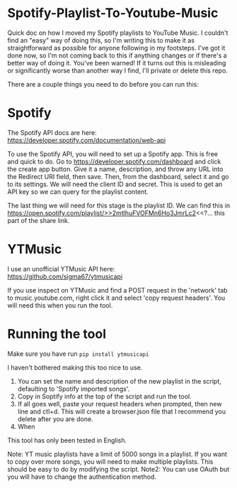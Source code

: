 # Spotify-Playlist-To-Youtube-Music

Quick doc on how I moved my Spotify playlists to YouTube Music. I couldn't find an "easy" way of doing this, so I'm writing this to make it as straightforward as possible for anyone following in my footsteps. I've got it done now, so I'm not coming back to this if anything changes or if there's a better way of doing it. You've been warned! If it turns out this is misleading or significantly worse than another way I find, I'll private or delete this repo.

There are a couple things you need to do before you can run this:

# Spotify
The Spotify API docs are here: https://developer.spotify.com/documentation/web-api

To use the Spotify API, you will need to set up a Spotify app. This is free and quick to do. Go to https://developer.spotify.com/dashboard and click the create app button. Give it a name, description, and throw any URL into the Redirect URI field, then save. Then, from the dashboard, select it and go to its settings. We will need the client ID and secret. This is used to get an API key so we can query for the playlist content. 

The last thing we will need for this stage is the playlist ID. We can find this in https://open.spotify.com/playlist/>>2mtlhuFVOFMn6Ho3JmrLc2<<?... this part of the share link.

# YTMusic

I use an unofficial YTMusic API here: https://github.com/sigma67/ytmusicapi

If you use inspect on YTMusic and find a POST request in the 'network' tab to music.youtube.com, right click it and select 'copy request headers'. You will need this when you run the tool.

# Running the tool
Make sure you have run `pip install ytmusicapi`

I haven't bothered making this too nice to use. 

1. You can set the name and description of the new playlist in the script, defaulting to 'Spotify imported songs'.
2. Copy in Soptify info at the top of the script and run the tool. 
3. If all goes well, paste your request headers when prompted, then new line and ctl+d. This will create a browser.json file that I recommend you delete after you are done. 
4. When 

This tool has only been tested in English.

Note: YT music playlists have a limit of 5000 songs in a playlist. If you want to copy over more songs, you will need to make multiple playlists. This should be easy to do by modifying the script. 
Note2: You can use OAuth but you will have to change the authentication method.
